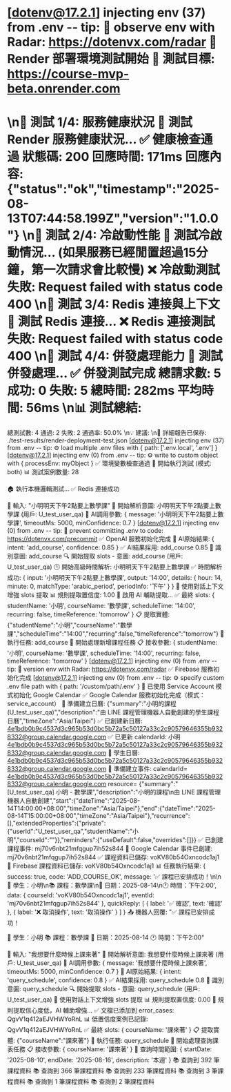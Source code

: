 [dotenv@17.2.1] injecting env (37) from .env -- tip: 📡 observe env with Radar: https://dotenvx.com/radar
🚀 Render 部署環境測試開始
🎯 測試目標: https://course-mvp-beta.onrender.com
============================================================
\n📍 測試 1/4: 服務健康狀況
🏥 測試 Render 服務健康狀況...
✅ 健康檢查通過
   狀態碼: 200
   回應時間: 171ms
   回應內容: {"status":"ok","timestamp":"2025-08-13T07:44:58.199Z","version":"1.0.0"}
\n📍 測試 2/4: 冷啟動性能
🧊 測試冷啟動情況...
   (如果服務已經閒置超過15分鐘，第一次請求會比較慢)
❌ 冷啟動測試失敗: Request failed with status code 400
\n📍 測試 3/4: Redis 連接與上下文
🔴 測試 Redis 連接...
❌ Redis 連接測試失敗: Request failed with status code 400
\n📍 測試 4/4: 併發處理能力
🔄 測試併發處理...
✅ 併發測試完成
   總請求數: 5
   成功: 0
   失敗: 5
   總時間: 282ms
   平均時間: 56ms
\n📊 測試總結:
============================================================
總測試數: 4
通過: 2
失敗: 2
通過率: 50.0%
\n💡 建議:
\n📄 詳細報告已保存: ./test-results/render-deployment-test.json
[dotenv@17.2.1] injecting env (37) from .env -- tip: ⚙️  load multiple .env files with { path: ['.env.local', '.env'] }
[dotenv@17.2.1] injecting env (0) from .env -- tip: ⚙️  write to custom object with { processEnv: myObject }
✅ 環境變數檢查通過
🧪 開始執行測試 (模式: both)
📊 測試案例數量: 28

🏠 執行本機邏輯測試...
✅ Redis 連接成功

💬 輸入: "小明明天下午2點要上數學課"
🎯 開始解析意圖: 小明明天下午2點要上數學課 (用戶: U_test_user_qa)
🤖 AI調用參數: { message: '小明明天下午2點要上數學課', timeoutMs: 5000, minConfidence: 0.7 }
[dotenv@17.2.1] injecting env (0) from .env -- tip: 🔐 prevent committing .env to code: https://dotenvx.com/precommit
✅ OpenAI 服務初始化完成
🤖 AI原始結果: { intent: 'add_course', confidence: 0.85 }
✅ AI結果採用: add_course 0.85
🎯 識別意圖: add_course
🔍 開始提取 slots - 意圖: add_course (用戶: U_test_user_qa)
🕒 開始高級時間解析: 小明明天下午2點要上數學課
✅ 時間解析成功: {
  input: '小明明天下午2點要上數學課',
  output: '14:00',
  details: { hour: 14, minute: 0, matchType: 'arabic_period', periodInfo: '下午' }
}
🧠 使用對話上下文增強 slots 提取
📊 規則提取置信度: 1.00
🤖 啟用 AI 輔助提取...
✅ 最終 slots: {
  studentName: '小明',
  courseName: '數學課',
  scheduleTime: '14:00',
  recurring: false,
  timeReference: 'tomorrow'
}
📋 提取實體: {"studentName":"小明","courseName":"數學課","scheduleTime":"14:00","recurring":false,"timeReference":"tomorrow"}
🎯 執行任務: add_course
🎯 開始處理新增課程任務
📋 接收參數: {
  studentName: '小明',
  courseName: '數學課',
  scheduleTime: '14:00',
  recurring: false,
  timeReference: 'tomorrow'
}
[dotenv@17.2.1] injecting env (0) from .env -- tip: 📡 version env with Radar: https://dotenvx.com/radar
✅ Firebase 服務初始化完成
[dotenv@17.2.1] injecting env (0) from .env -- tip: ⚙️  specify custom .env file path with { path: '/custom/path/.env' }
🔐 已使用 Service Account 模式初始化 Google Calendar
✅ Google Calendar 服務初始化完成（模式：service_account）
📝 準備建立日曆: {"summary":"小明的課程 (U_test_user_qa)","description":"由 LINE 課程管理機器人自動創建的學生課程日曆","timeZone":"Asia/Taipei"}
✅ 已創建新日曆: 4e1bdb0b9c4537d3c965b53d0bc5b72a5c50127a33c2c90579646355b9328332@group.calendar.google.com
✅ 已更新 calendarId: 小明 4e1bdb0b9c4537d3c965b53d0bc5b72a5c50127a33c2c90579646355b9328332@group.calendar.google.com
👤 學生日曆: 4e1bdb0b9c4537d3c965b53d0bc5b72a5c50127a33c2c90579646355b9328332@group.calendar.google.com
📝 準備建立事件: calendarId= 4e1bdb0b9c4537d3c965b53d0bc5b72a5c50127a33c2c90579646355b9328332@group.calendar.google.com  resource= {"summary":"[U_test_user_qa] 小明 - 數學課","description":"小明的課程\n由 LINE 課程管理機器人自動創建","start":{"dateTime":"2025-08-14T14:00:00+08:00","timeZone":"Asia/Taipei"},"end":{"dateTime":"2025-08-14T15:00:00+08:00","timeZone":"Asia/Taipei"},"recurrence":[],"extendedProperties":{"private":{"userId":"U_test_user_qa","studentName":"小明","courseId":""}},"reminders":{"useDefault":false,"overrides":[]}}
✅ 已創建課程事件: mj70v6nbt21mfqgup7ih52s844
📅 Google Calendar 事件已創建: mj70v6nbt21mfqgup7ih52s844
✅ 課程資料已儲存: voKV80b54Oxncodc1aj1
💾 Firebase 課程資料已儲存: voKV80b54Oxncodc1aj1
📊 任務執行結果: {
  success: true,
  code: 'ADD_COURSE_OK',
  message: '✅ 課程已安排成功！\n\n👦 學生：小明\n📚 課程：數學課\n📅 日期：2025-08-14\n🕐 時間：下午2:00',
  data: {
    courseId: 'voKV80b54Oxncodc1aj1',
    eventId: 'mj70v6nbt21mfqgup7ih52s844'
  },
  quickReply: [ { label: '✅ 確認', text: '確認' }, { label: '❌ 取消操作', text: '取消操作' } ]
}
📤 機器人回覆: "✅ 課程已安排成功！

👦 學生：小明
📚 課程：數學課
📅 日期：2025-08-14
🕐 時間：下午2:00"

💬 輸入: "我想要什麼時候上課來著"
🎯 開始解析意圖: 我想要什麼時候上課來著 (用戶: U_test_user_qa)
🤖 AI調用參數: { message: '我想要什麼時候上課來著', timeoutMs: 5000, minConfidence: 0.7 }
🤖 AI原始結果: { intent: 'query_schedule', confidence: 0.8 }
✅ AI結果採用: query_schedule 0.8
🎯 識別意圖: query_schedule
🔍 開始提取 slots - 意圖: query_schedule (用戶: U_test_user_qa)
🧠 使用對話上下文增強 slots 提取
📊 規則提取置信度: 0.00
🔄 規則提取信心度低，AI 輔助增強...
✅ 文檔已添加到 error_cases: QgvV1q412aEJVHWYoRnL
📊 低置信度案例已記錄: QgvV1q412aEJVHWYoRnL
✅ 最終 slots: { courseName: '課來著' }
📋 提取實體: {"courseName":"課來著"}
🎯 執行任務: query_schedule
🎯 開始處理查詢課表任務
📋 接收參數: { courseName: '課來著' }
📅 查詢時間範圍: { startDate: '2025-08-10', endDate: '2025-08-16', description: '本週' }
📚 查詢到 392 筆課程資料
📚 查詢到 366 筆課程資料
📚 查詢到 233 筆課程資料
📚 查詢到 3 筆課程資料
📚 查詢到 1 筆課程資料
📚 查詢到 2 筆課程資料
